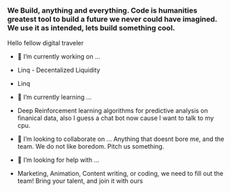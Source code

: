 ### We Build, anything and everything. Code is humanities greatest tool to build a future we never could have imagined. We use it as intended, lets build something cool.

Hello fellow digital traveler
- 🔭 I’m currently working on ...
- Linq - Decentalized Liquidity
- Linq


- 🌱 I’m currently learning ...
- Deep Reinforcement learning algorithms for predictive analysis on finanical data, also I guess a chat bot now cause I want to talk to my cpu. 

- 👯 I’m looking to collaborate on ...
Anything that doesnt bore me, and the team. We do not like boredom. Pitch us something.

- 🤔 I’m looking for help with ...
- Marketing, Animation, Content writing, or coding, we need to fill out the team! Bring your talent, and join it with ours

